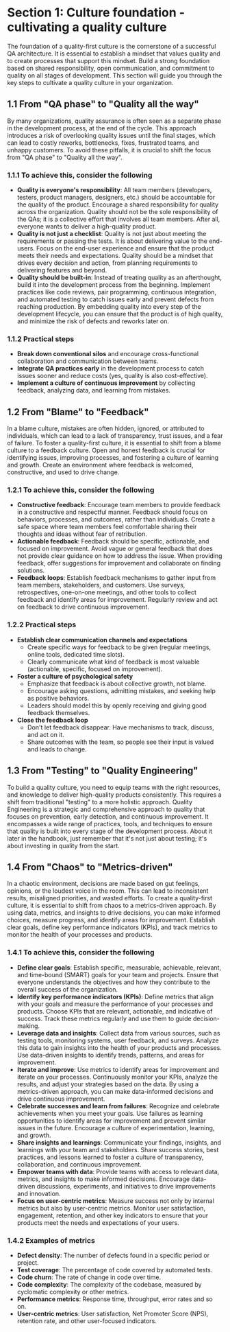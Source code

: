 # Section 1: Culture foundation - cultivating a quality culture

The foundation of a quality-first culture is the cornerstone of a successful QA architecture. It is essential to establish a mindset that values quality and to create processes that support this mindset. Build a strong foundation based on shared responsibility, open communication, and commitment to quality on all stages of development. This section will guide you through the key steps to cultivate a quality culture in your organization.

## 1.1 From "QA phase" to "Quality all the way"

By many organizations, quality assurance is often seen as a separate phase in the development process, at the end of the cycle. This approach introduces a risk of overlooking quality issues until the final stages, which can lead to costly reworks, bottlenecks, fixes, frustrated teams, and unhappy customers. To avoid these pitfalls, it is crucial to shift the focus from "QA phase" to "Quality all the way".

### 1.1.1 To achieve this, consider the following

- **Quality is everyone's responsibility**: All team members (developers, testers, product managers, designers, etc.) should be accountable for the quality of the product. Encourage a shared responsibility for quality across the organization. Quality should not be the sole responsibility of the QAs; it is a collective effort that involves all team members. After all, everyone wants to deliver a high-quality product.
- **Quality is not just a checklist**: Quality is not just about meeting the requirements or passing the tests. It is about delivering value to the end-users. Focus on the end-user experience and ensure that the product meets their needs and expectations. Quality should be a mindset that drives every decision and action, from planning requirements to delivering features and beyond.
- **Quality should be built-in**: Instead of treating quality as an afterthought, build it into the development process from the beginning. Implement practices like code reviews, pair programming, continuous integration, and automated testing to catch issues early and prevent defects from reaching production. By embedding quality into every step of the development lifecycle, you can ensure that the product is of high quality, and minimize the risk of defects and reworks later on.

### 1.1.2 Practical steps

- **Break down conventional silos** and encourage cross-functional collaboration and communication between teams.
- **Integrate QA practices early** in the development process to catch issues sooner and reduce costs (yes, quality is also cost-effective).
- **Implement a culture of continuous improvement** by collecting feedback, analyzing data, and learning from mistakes.

## 1.2 From "Blame" to "Feedback"

In a blame culture, mistakes are often hidden, ignored, or attributed to individuals, which can lead to a lack of transparency, trust issues, and a fear of failure. To foster a quality-first culture, it is essential to shift from a blame culture to a feedback culture. Open and honest feedback is crucial for identifying issues, improving processes, and fostering a culture of learning and growth. Create an environment where feedback is welcomed, constructive, and used to drive change.

### 1.2.1 To achieve this, consider the following

- **Constructive feedback**: Encourage team members to provide feedback in a constructive and respectful manner. Feedback should focus on behaviors, processes, and outcomes, rather than individuals. Create a safe space where team members feel comfortable sharing their thoughts and ideas without fear of retribution.
- **Actionable feedback**: Feedback should be specific, actionable, and focused on improvement. Avoid vague or general feedback that does not provide clear guidance on how to address the issue. When providing feedback, offer suggestions for improvement and collaborate on finding solutions.
- **Feedback loops**: Establish feedback mechanisms to gather input from team members, stakeholders, and customers. Use surveys, retrospectives, one-on-one meetings, and other tools to collect feedback and identify areas for improvement. Regularly review and act on feedback to drive continuous improvement.

### 1.2.2 Practical steps

- **Establish clear communication channels and expectations**
  - Create specific ways for feedback to be given (regular meetings, online tools, dedicated time slots).
  - Clearly communicate what kind of feedback is most valuable (actionable, specific, focused on improvement).
- **Foster a culture of psychological safety**
  - Emphasize that feedback is about collective growth, not blame.
  - Encourage asking questions, admitting mistakes, and seeking help as positive behaviors.
  - Leaders should model this by openly receiving and giving good feedback themselves.
- **Close the feedback loop**
  - Don't let feedback disappear. Have mechanisms to track, discuss, and act on it.
  - Share outcomes with the team, so people see their input is valued and leads to change.

## 1.3 From "Testing" to "Quality Engineering"

To build a quality culture, you need to equip teams with the right resources, and knowledge to deliver high-quality products consistently. This requires a shift from traditional "testing" to a more holistic approach. Quality Engineering is a strategic and comprehensive approach to quality that focuses on prevention, early detection, and continuous improvement. It encompasses a wide range of practices, tools, and techniques to ensure that quality is built into every stage of the development process. About it later in the handbook, just remember that it's not just about testing; it's about investing in quality from the start.

## 1.4 From "Chaos" to "Metrics-driven"

In a chaotic environment, decisions are made based on gut feelings, opinions, or the loudest voice in the room. This can lead to inconsistent results, misaligned priorities, and wasted efforts. To create a quality-first culture, it is essential to shift from chaos to a metrics-driven approach. By using data, metrics, and insights to drive decisions, you can make informed choices, measure progress, and identify areas for improvement. Establish clear goals, define key performance indicators (KPIs), and track metrics to monitor the health of your processes and products.

### 1.4.1 To achieve this, consider the following

- **Define clear goals**: Establish specific, measurable, achievable, relevant, and time-bound (SMART) goals for your team and projects. Ensure that everyone understands the objectives and how they contribute to the overall success of the organization.
- **Identify key performance indicators (KPIs)**: Define metrics that align with your goals and measure the performance of your processes and products. Choose KPIs that are relevant, actionable, and indicative of success. Track these metrics regularly and use them to guide decision-making.
- **Leverage data and insights**: Collect data from various sources, such as testing tools, monitoring systems, user feedback, and surveys. Analyze this data to gain insights into the health of your products and processes. Use data-driven insights to identify trends, patterns, and areas for improvement.
- **Iterate and improve**: Use metrics to identify areas for improvement and iterate on your processes. Continuously monitor your KPIs, analyze the results, and adjust your strategies based on the data. By using a metrics-driven approach, you can make data-informed decisions and drive continuous improvement.
- **Celebrate successes and learn from failures**: Recognize and celebrate achievements when you meet your goals. Use failures as learning opportunities to identify areas for improvement and prevent similar issues in the future. Encourage a culture of experimentation, learning, and growth.
- **Share insights and learnings**: Communicate your findings, insights, and learnings with your team and stakeholders. Share success stories, best practices, and lessons learned to foster a culture of transparency, collaboration, and continuous improvement.
- **Empower teams with data**: Provide teams with access to relevant data, metrics, and insights to make informed decisions. Encourage data-driven discussions, experiments, and initiatives to drive improvements and innovation.
- **Focus on user-centric metrics**: Measure success not only by internal metrics but also by user-centric metrics. Monitor user satisfaction, engagement, retention, and other key indicators to ensure that your products meet the needs and expectations of your users.

### 1.4.2 Examples of metrics

- **Defect density**: The number of defects found in a specific period or project.
- **Test coverage**: The percentage of code covered by automated tests.
- **Code churn**: The rate of change in code over time.
- **Code complexity**: The complexity of the codebase, measured by cyclomatic complexity or other metrics.
- **Performance metrics**: Response time, throughput, error rates and so on.
- **User-centric metrics**: User satisfaction, Net Promoter Score (NPS), retention rate, and other user-focused indicators.
